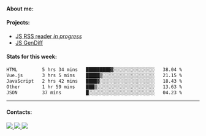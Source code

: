 #### About me:

#### Projects:
- [JS RSS reader *in progress*](https://github.com/GKoil/frontend-project-lvl3)
- [JS GenDiff](https://github.com/GKoil/GenDiff)

#### Stats for this week:
<!--START_SECTION:waka-->

```txt
HTML         5 hrs 34 mins   █████████▓░░░░░░░░░░░░░░░   38.04 %
Vue.js       3 hrs 5 mins    █████▒░░░░░░░░░░░░░░░░░░░   21.15 %
JavaScript   2 hrs 42 mins   ████▓░░░░░░░░░░░░░░░░░░░░   18.43 %
Other        1 hr 59 mins    ███▒░░░░░░░░░░░░░░░░░░░░░   13.63 %
JSON         37 mins         █░░░░░░░░░░░░░░░░░░░░░░░░   04.23 %
```

<!--END_SECTION:waka-->
---
#### Contacts:

<a target='_blank' title='LinkedIn' href="https://www.linkedin.com/in/gkoil/">
  <img src="https://img.shields.io/badge/LinkedIn-0077B5?style=for-the-badge&logo=linkedin&logoColor=white" />
</a>
<a target='_blank' title='Telegram' href="https://t.me/gkoil">
  <img src="https://img.shields.io/badge/Telegram-2CA5E0?style=for-the-badge&logo=telegram&logoColor=white" />
</a>
<a target='_blank' title='Gmail' href="mailto: gk.grigorev@gmail.com">
  <img src="https://img.shields.io/badge/Gmail-D14836?style=for-the-badge&logo=gmail&logoColor=white" />
</a>

